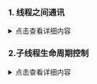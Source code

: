

### 1. 线程之间通讯
<details>
  <summary>点击查看详细内容</summary>
  
   线程之间通过`NSPort`通讯，将`NSPort`加入到`runloop`中，可以通过设置`port`的代理来监听该端口接受的数据，其实是先讲数据发给`runloop`，然后经过`runloop`中转到`delegate`去处理数据。
   
[查看具体代码]((https://github.com/ifgyong/demo/tree/master/OC/%E7%BA%BF%E7%A8%8B%E9%80%9A%E8%AE%AF))  
</details>  

### 2.子线程生命周期控制
<details>
  <summary>点击查看详细内容</summary>
  
```
  __weak typeof(self) __weakSelf = self;
    self.thread = [[FYThread alloc]initWithBlock:^{
        [[NSRunLoop currentRunLoop] addPort:[NSPort port] forMode:NSDefaultRunLoopMode];
        NSLog(@"%@",[NSThread currentThread]);
        NSLog(@"--start--");
        __weakSelf.shouldKeepRunning = YES;//默认运行
        NSRunLoop *theRL = [NSRunLoop currentRunLoop];
        while (__weakSelf && __weakSelf.shouldKeepRunning  ){
            [theRL runMode:NSDefaultRunLoopMode beforeDate:[NSDate distantFuture]];
        };
        NSLog(@"--end--");
    }];
```
</details>
